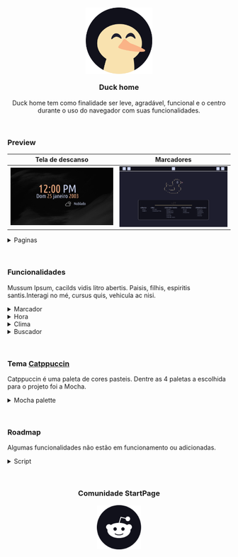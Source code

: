 <!--Start Page personalizada-->
<div align="center">
<h3> <img src="md_assets/svg/icone.svg" width="150" height="150" alt="duck-home Logo"/>

Duck home
</h3>

Duck home tem como finalidade ser leve, agradável, funcional e o centro durante o uso do navegador com suas funcionalidades.
</div>

&nbsp;

### Preview

| Tela de descanso                                      | Marcadores                                          |
| ----------------------------------------------------- | --------------------------------------------------- |
| ![Tela de descanso](md_assets/preview/home_frame.png) | ![Marcadores](md_assets/preview/tela_principal.png) |

<details><summary>Paginas</summary>

|                                                              |
| ------------------------------------------------------------ |
| Tela de descanso                                             |
| ![Tela de descanso](md_assets/preview/home_frame.png)        |
| Marcadores                                                   |
| ![Marcadores](md_assets/preview/tela_principal.png)          |
| Tela segundaria                                              |
| ![Tela segundaria](md_assets/preview/tela_segundaria.png)    |
</details>

&nbsp;

### Funcionalidades

Mussum Ipsum, cacilds vidis litro abertis. Paisis, filhis, espiritis santis.Interagi no mé, cursus quis, vehicula ac nisi.

<details><summary>Marcador</summary>

- em trabalho

</details>

<details><summary>Hora</summary>

- em trabalho

</details>

<details><summary>Clima</summary>

- em trabalho

</details>

<details><summary>Buscador</summary>

- em trabalho

</details>

&nbsp;

### Tema <a href="https://github.com/catppuccin">Catppuccin</a>

Catppuccin é uma paleta de cores pasteis. Dentre as 4 paletas a escolhida para o projeto foi a Mocha.

<details><summary> Mocha palette</summary>

&nbsp;

Catppuccin infrastructure: **Base > Mantle > Crust**

| Cor                                                     | Rótulo     | Hex           |        | Cor                                                  | Rótulo             | Hex           |
| ------------------------------------------------------- | ---------- | ------------- | ------ | ---------------------------------------------------- | ------------------ | ------------- |
| ![cor](md_assets/palette/circles/mocha_rosewater.png)   | Rosewater  | ```#f5e0dc``` |        | ![cor](md_assets/palette/circles/mocha_text.png)     | Text               | ```#cdd6f4``` |
| ![cor](md_assets/palette/circles/mocha_flamingo.png)    | Flamingo   | ```#f2cdcd``` |        | ![cor](md_assets/palette/circles/mocha_subtext1.png) | Subtext1           | ```#bac2de``` |
| ![cor](md_assets/palette/circles/mocha_pink.png)        | Pink       | ```#f5c2e7``` |        | ![cor](md_assets/palette/circles/mocha_subtext0.png) | Subtext0           | ```#a6adc8``` |
| ![cor](md_assets/palette/circles/mocha_mauve.png)       | Mauve      | ```#cba6f7``` |        | ![cor](md_assets/palette/circles/mocha_overlay2.png) | Overlay2           | ```#9399b2``` |
| ![cor](md_assets/palette/circles/mocha_red.png)         | Red        | ```#f38ba8``` |        | ![cor](md_assets/palette/circles/mocha_overlay1.png) | Overlay1           | ```#7f849c``` |
| ![cor](md_assets/palette/circles/mocha_maroon.png)      | Maroon     | ```#eba0ac``` |        | ![cor](md_assets/palette/circles/mocha_overlay0.png) | Overlay0           | ```#6c7086``` |
| ![cor](md_assets/palette/circles/mocha_peach.png)       | Peach      | ```#fab387``` |        | ![cor](md_assets/palette/circles/mocha_surface2.png) | Surface2           | ```#585b70``` |
| ![cor](md_assets/palette/circles/mocha_yellow.png)      | Yellow     | ```#f9e2af``` |        | ![cor](md_assets/palette/circles/mocha_surface1.png) | Surface1           | ```#45475a``` |
| ![cor](md_assets/palette/circles/mocha_green.png)       | Green      | ```#a6e3a1``` |        | ![cor](md_assets/palette/circles/mocha_surface0.png) | Surface0           | ```#313244``` |
| ![cor](md_assets/palette/circles/mocha_teal.png)        | Teal       | ```#313244``` |        | ![cor](md_assets/palette/circles/mocha_base.png)     | Base               | ```#1e1e2e``` |
| ![cor](md_assets/palette/circles/mocha_sky.png)         | Sky        | ```#89dceb``` |        | ![cor](md_assets/palette/circles/mocha_mantle.png)   | Mantle             | ```#181825``` |
| ![cor](md_assets/palette/circles/mocha_sapphire.png)    | Sapphire   | ```#74c7ec``` |        | ![cor](md_assets/palette/circles/mocha_crust.png)    | Crust              | ```#11111b``` |
| ![cor](md_assets/palette/circles/mocha_blue.png)        | Blue       | ```#89b4fa``` |        |                                                      |                    |               |
| ![cor](md_assets/palette/circles/mocha_lavender.png)    | Lavender   | ```#b4befe``` |        |                                                      |                    |               |
</details>

&nbsp;

### Roadmap

Algumas funcionalidades não estão em funcionamento ou adicionadas.

<details><summary>Script</summary>

- em trabalho

</details>

&nbsp;

<div align="center">

### Comunidade StartPage

<a href="https://reddit.com/r/startpages"><img src="md_assets/svg/logo_reddit.svg" width="100" height="100" alt="Reddit Logo"/></a>
</div>
